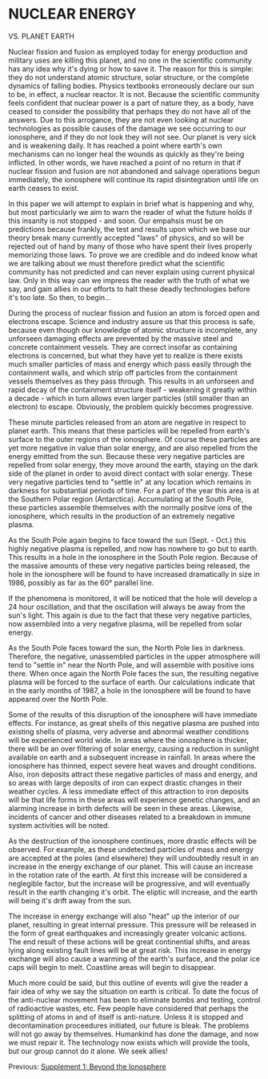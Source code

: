 # NUCLEAR ENERGY 
VS. 
PLANET EARTH
  
Nuclear fission and fusion as employed today for energy production and military uses are killing this planet, and no one in the scientific community has any idea why it's dying or how to save it. The reason for this is simple: they do not understand atomic structure, solar structure, or the complete dynamics of falling bodies. Physics textbooks erroneously declare our sun to be, in effect, a nuclear reactor. It is not. Because the scientific community feels confident that nuclear power is a part of nature they, as a body, have ceased to consider the possibility that perhaps they do not have all of the answers. Due to this arrogance, they are not even looking at nuclear technologies as possible causes of the damage we see occurring to our ionosphere, and if they do not look they will not see. Our planet is very sick and is weakening daily. It has reached a point where earth's own mechanisms can no longer heal the wounds as quickly as they're being inflicted. In other words, we have reached a point of no return in that if nuclear fission and fusion are not abandoned and salvage operations begun immediately, the ionosphere will continue its rapid disintegration until life on earth ceases to exist.  
  
In this paper we will attempt to explain in brief what is happening and why, but most particularly we aim to warn the reader of what the future holds if this insanity is not stopped - and soon. Our empahsis must be on predictions because frankly, the test and results upon which we base our theory break many currently accepted "laws" of physics, and so will be rejected out of hand by many of those who have spent their lives properly memorizing those laws. To prove we are credible and do indeed know what we are talking about we must therefore predict what the scientific community has not predicted and can never explain using current physical law. Only in this way can we impress the reader with the truth of what we say, and gain allies in our efforts to halt these deadly technologies before it's too late. So then, to begin...  
  
During the process of nuclear fission and fusion an atom is forced open and electrons escape. Science and industry assure us that this process is safe, because even though our knowledge of atomic structure is incomplete, any unforseen damaging effects are prevented by the massive steel and concrete containment vessels. They are correct insofar as containing electrons is concerned, but what they have yet to realize is there exists much smaller particles of mass and energy which pass easily through the containment walls, and which strip off particles from the containment vessels themselves as they pass through. This results in an unforseen and rapid decay of the containment structure itself - weakening it greatly within a decade - which in turn allows even larger particles (still smaller than an electron) to escape. Obviously, the problem quickly becomes progressive.  
  
These minute particles released from an atom are negative in respect to planet earth. This means that these particles will be repelled from earth's surface to the outer regions of the ionosphere. Of course these particles are yet more negative in value than solar energy, and are also repelled from the energy emitted from the sun. Because these very negative particles are repelled from solar energy, they move around the earth, staying on the dark side of the planet in order to avoid direct contact with solar energy. These very negative particles tend to "settle in" at any location which remains in darkness for substantial periods of time. For a part of the year this area is at the Southern Polar region (Antarctica). Accumulating at the South Pole, these particles assemble themselves with the normally positve ions of the ionosphere, which results in the production of an extremely negative plasma.  
  
As the South Pole again begins to face toward the sun (Sept. - Oct.) this highly negative plasma is repelled, and now has nowhere to go but to earth. This results in a hole in the ionosphere in the South Pole region. Because of the massive amounts of these very negative particles being released, the hole in the ionosphere will be found to have increased dramatically in size in 1986, possibly as far as the 60° parallel line.  
  
If the phenomena is monitored, it will be noticed that the hole will develop a 24 hour oscillation, and that the oscillation will always be away from the sun's light. This again is due to the fact that these very negative particles, now assembled into a very negative plasma, will be repelled from solar energy.  
  
As the South Pole faces toward the sun, the North Pole lies in darkness. Therefore, the negative, unassembled particles in the upper atmosphere will tend to "settle in" near the North Pole, and will assemble with positive ions there. When once again the North Pole faces the sun, the resulting negative plasma will be forced to the surface of earth. Our calculations indicate that in the early months of 1987, a hole in the ionosphere will be found to have appeared over the North Pole.  
  
Some of the results of this disruption of the ionosphere will have immediate effects. For instance, as great shells of this negative plasma are pushed into existing shells of plasma, very adverse and abnormal weather conditions will be experienced world wide. In areas where the ionosphere is thicker, there will be an over filtering of solar energy, causing a reduction in sunlight available on earth and a subsequent increase in rainfall. In areas where the ionosphere has thinned, expect severe heat waves and drought conditions. Also, iron deposits attract these negative particles of mass and energy, and so areas with large deposits of iron can expect drastic changes in their weather cycles. A less immediate effect of this attraction to iron deposits will be that life forms in these areas will experience genetic changes, and an alarming increase in birth defects will be seen in these areas. Likewise, incidents of cancer and other diseases related to a breakdown in immune system activities will be noted.  
  
As the destruction of the ionosphere continues, more drastic effects will be observed. For example, as these undetected particles of mass and energy are accepted at the poles (and elsewhere) they will undoubtedly result in an increase in the energy exchange of our planet. This will cause an increase in the rotation rate of the earth. At first this increase will be considered a neglegible factor, but the increase will be progressive, and will eventually result in the earth changing it's orbit. The eliptic will increase, and the earth will being it's drift away from the sun.  
  
The increase in energy exchange will also "heat" up the interior of our planet, resulting in great internal pressure. This pressure will be released in the form of great earthquakes and increasingly greater volcanic actions. The end result of these actions will be great continential shifts, and areas lying along existing fault lines will be at great risk. This increase in energy exchange will also cause a warming of the earth's surface, and the polar ice caps will begin to melt. Coastline areas will begin to disappear.  
  
Much more could be said, but this outline of events will give the reader a fair idea of why we say the situation on earth is critical. To date the focus of the anti-nuclear movement has been to eliminate bombs and testing, control of radioactive wastes, etc. Few people have considered that perhaps the splitting of atoms in and of itself is anti-nature. Unless it is stopped and decontamination proceedures initiated, our future is bleak. The problems will not go away by themselves. Humankind has done the damage, and now we must repair it. The technology now exists which will provide the tools, but our group cannot do it alone. We seek allies!

Previous: [Supplement 1: Beyond the Ionosphere](5__supplement1.md)
